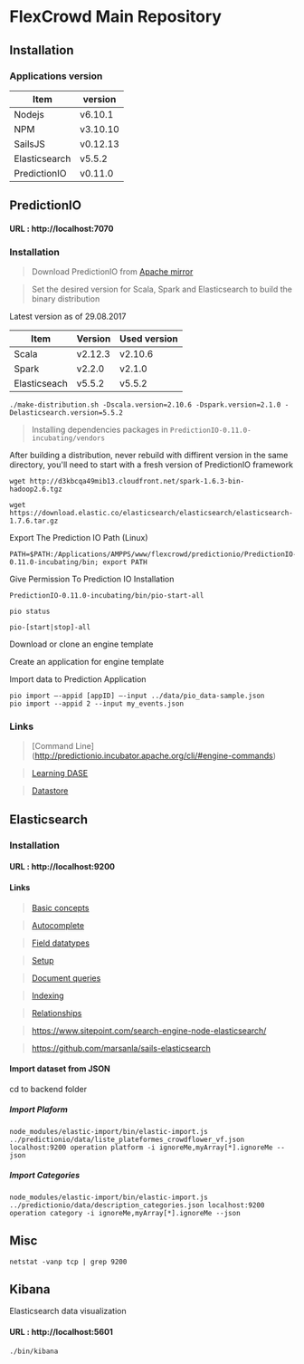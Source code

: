 # FlexCrowd Main Repository

## Installation

### Applications version

| Item 			| version 	|
|---------------|------------	|
| Nodejs 			| v6.10.1 	|
| NPM 				| v3.10.10 	|
| SailsJS 		| v0.12.13  	|
| Elasticsearch 	| v5.5.2 		|
| PredictionIO 	| v0.11.0 	|


## PredictionIO

#### URL : http://localhost:7070

### Installation

> Download PredictionIO from [Apache mirror](https://www.apache.org/dyn/closer.cgi/incubator/predictionio/0.11.0-incubating/apache-predictionio-0.11.0-incubating.tar.gz)

> Set the desired version for Scala, Spark and Elasticsearch to build the binary distribution

Latest version as of 29.08.2017

| Item 		   | Version 	| Used version |
|---------------|---------	|--------------|
| Scala 		   | v2.12.3 	| v2.10.6		  |
| Spark         | v2.2.0 	| v2.1.0       |
| Elasticseach  | v5.5.2  	| v5.5.2       |

	
	./make-distribution.sh -Dscala.version=2.10.6 -Dspark.version=2.1.0 -Delasticsearch.version=5.5.2
	
> Installing dependencies packages in `PredictionIO-0.11.0-incubating/vendors`

After building a distribution, never rebuild with diffirent version in the same directory, you'll need to start with a fresh version of PredictionIO framework
	
	wget http://d3kbcqa49mib13.cloudfront.net/spark-1.6.3-bin-hadoop2.6.tgz
	
	wget https://download.elastic.co/elasticsearch/elasticsearch/elasticsearch-1.7.6.tar.gz	

Export The Prediction IO Path (Linux)

	PATH=$PATH:/Applications/AMPPS/www/flexcrowd/predictionio/PredictionIO-0.11.0-incubating/bin; export PATH
	
Give Permission To Prediction IO Installation

`PredictionIO-0.11.0-incubating/bin/pio-start-all`

`pio status`

`pio-[start|stop]-all`

Download or clone an engine template

Create an application for engine template

Import data to Prediction Application

	pio import —-appid [appID] —-input ../data/pio_data-sample.json
	pio import --appid 2 --input my_events.json


### Links

> [Command Line] (http://predictionio.incubator.apache.org/cli/#engine-commands)

> [Learning DASE](http://predictionio.incubator.apache.org/customize/)

> [Datastore](http://predictionio.incubator.apache.org/system/anotherdatastore/)

## Elasticsearch

### Installation

#### URL : http://localhost:9200

#### Links

> [Basic concepts](https://www.elastic.co/guide/en/elasticsearch/reference/current/_basic_concepts.html)

> [Autocomplete](https://www.elastic.co/guide/en/elasticsearch/guide/current/_index_time_search_as_you_type.html)

> [Field datatypes](https://www.elastic.co/guide/en/elasticsearch/reference/2.4/mapping-types.html)

> [Setup](http://predictionio.incubator.apache.org/deploy/)

> [Document queries](https://www.elastic.co/guide/en/elasticsearch/guide/current/index-doc.html)


> [Indexing](https://www.elastic.co/guide/en/elasticsearch/guide/current/index-doc.html)

> [Relationships](https://www.elastic.co/guide/en/elasticsearch/guide/current/relations.html)

> https://www.sitepoint.com/search-engine-node-elasticsearch/

> https://github.com/marsanla/sails-elasticsearch


#### Import dataset from JSON

cd to backend folder

##### Import Plaform
`node_modules/elastic-import/bin/elastic-import.js ../predictionio/data/liste_plateformes_crowdflower_vf.json localhost:9200 operation platform -i ignoreMe,myArray[*].ignoreMe --json`

##### Import Categories
`node_modules/elastic-import/bin/elastic-import.js ../predictionio/data/description_categories.json localhost:9200 operation category -i ignoreMe,myArray[*].ignoreMe --json`

## Misc

`netstat -vanp tcp | grep 9200`

## Kibana

Elasticsearch data visualization

#### URL : http://localhost:5601

`./bin/kibana`